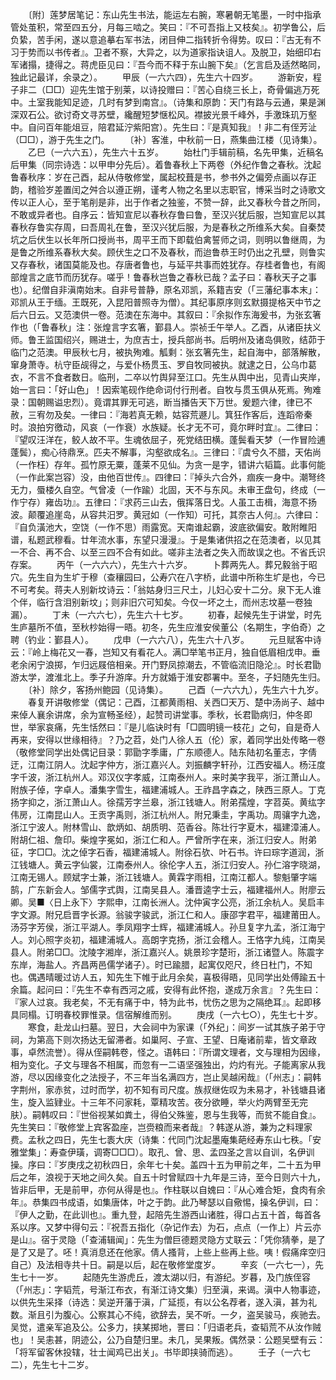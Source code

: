 <!-- { "loadSidebar": true } -->
　　〔附〕莲梦居笔记：东山先生书法，能运左右腕，寒暑朝无笔墨，一时中指承管处茧积，常至四五分，月每三啮之。笑曰：『不可吾指上又枝矣』。初学鲁公，后负絷，苦手闲，遂以意追摹右军书法，闭目伸二指转折令得势。叹曰：『古无有不习于势而以书传者』。卫者不察，大异之，以为道家指诀诅人。及脱卫，始细印右军诸搨，捷得之。蒋虎臣见曰：『吾今而不释于东山腕下矣』（乞言启及适然略同，独此记最详，余录之）。
　　甲辰（一六六四），先生六十四岁。
　　游新安，程子非二（□□）迎先生馆于别莱，以诗投赠曰：『苦心自绕三长上，奇骨偏逃万死中。土室我能知足迹，几时有梦到南宫』。（诗集和原韵：天门有路与云通，果是渊深双石公。欲讨奇文寻苏壁，纔醒短梦惬松风。襟披光景千峰外，手激珠玑万壑中。自问百年能俎豆，陪君延泞紫阳宫）。先生曰：『是真知我』！非二有侄芳沚（□□），游于先生之门。
　　〔补〕客淮，中秋前一日，燕集曲江楼（见诗集）。
　　乙巳（一六六五），先生六十五岁。
　　始杜门手辑前稿，名先甲集，近稿名后甲集（同宗诗选：以甲申分先后）。着鲁春秋上下两卷（外纪作鲁之春秋。沈起鲁春秋序：岁在己酉，起从侍敬修堂，属起校葺是书，参书外之偏旁点画以存正韵，稽验岁差置闰之舛合以遵正朔，谨考人物之名里以志职官，博采当时之诗歌文传以正人心，至于笔削是非，出于作者之独鉴，不赞一辞，此又春秋今昔之所同，不敢或异者也。自序云：皆知宣尼以春秋存鲁曰鲁，至汉兴犹后服，岂知宣尼以其春秋存鲁实存周，曰吾周礼在鲁，至汉兴犹后服，为是春秋之所维系大矣。自秦焚坑之后伏生以长年所口授尚书，周平王而下即载伯禽誓师之词，则明以鲁继周，为是鲁之所维系春秋大矣。顾伏生之口不及春秋，而迨鲁恭王时仍出之孔壁，则鲁实又存春秋，诸国莫能及也。存唐者鲁也，与延平共事而姓犹存。存桂者鲁也，有阁部煌言之底节而历犹存。嗟乎！鲁春秋岂鲁之春秋已哉？孟子曰：春秋天子之事也）。纪僧自非滇南始末。自非号普静，原名邓凯，系籍吉安（「三藩纪事本末」：邓凯从王于缅。王既死，入昆阳普照寺为僧）。其纪事原序则玄默摄提格天中节之后六日云。又范澳供一卷。范澳在东海中。其叙曰：『余拟作东海爰书，为张玄箸作也（「鲁春秋」注：张煌言字玄箸，鄞县人。崇祯壬午举人。乙酉，从诸臣扶义师。鲁王监国绍兴，赐进士，为庶吉士，授兵部尚书。后明州及诸岛俱败，结茆于临门之范澳。甲辰秋七月，被执殉难。觚剩：张玄箸先生，起自海中，部落解散，窜身萧寺。杭守臣觇得之，与爱仆杨贯玉、罗自牧同被执。就逮之日，公乌巾葛衣，不言不食者数日。临刑，二卒以竹舆舁至江口。先生从舆中出，见青山夹岸，始一言曰：「好山色」！因索笔砚作绝命词付行刑者。自牧与贯玉俱从死焉。殉难录：国朝赐谥忠烈）。竟谓其罪无可逃，断当播告天下万世。爰题六律，律已不赦，三宥勿及矣。一律曰：『海若真无赖，姑容荒遯儿。箕狂作客后，连蹈帝秦时。浪拍穷徼动，风哀（一作衰）水族疑。长才无不可，竟尔畔时宜』。二律曰：『望叹汪洋在，鲛人故不平。生魂依屈子，死党结田横。蓬鬓看天梦（一作冒险逋蓬鬓），痴心待鼎烹。匹夫不解事，沟壑欲成名』。三律曰：『虞兮久不腊，天佑尚（一作枉）存年。孤竹原无粟，蓬莱不见仙。为贪一是字，错讲六韬篇。此事何能（一作此案岂容）没，由他百世传』。四律曰：『掉头六合外，痼疾一身中。潮弩终无力，蜃楼久自空。气曾凌（一作踰）北固，天不与东风。未审王盘句，终成（一作宁存）雍齿功』。五律曰：『求药三山去，俄挥落日戈。人虽工击楫，海意不扬波。颠覆追崖岛，从容共汨罗。黄冠如（一作知）可托，其奈古人何』。六律曰：『自负潢池大，空饶（一作不思）雨露宽。天南谁起霸，波底欲偏安。敢附睢阳谱，私题武穆看。廿年流水事，东望只漫漫』。于是集诸供招之在范澳者，以见其一不合、再不合、以至三四不合有如此。嗟非主法者之失入而故误之也。不省氏识存案。
　　丙午（一六六六），先生六十六岁。
　　卜葬两先人。葬兄毅翁于昭穴。先生自为生圹于穆（查穰园曰，公寿穴在八字桥，此谱中所称生圹是也，今已不可考矣。蒋夫人别新坟诗云：「翁姑身归三尺土，儿妇心安十二分。泉下无人谁个伴，临行含泪别新坟」；则非旧穴可知矣。今仅一坏之土，而州志坟墓一卷独漏）。
　　丁未（一六六七），先生六十七岁。
　　初春，起候先生于讲堂，时先生庐墓所不值，至秋杪始得一晤。初冬，先生应淮安侯董公（名期生，字伯奇）之聘（钓业：鄞县人）。
　　戊申（一六六八），先生六十八岁。
　　元旦赋客中诗云：『岭上梅花又一春，岂知又有看花人。满□举笔书正月，独自低眉相戊申。垂老余闲宁浪掷，乍归远屐倍相亲。开门野凤掠潮去，不管临流旧隐沦』。时长君勖游太学，渡淮北上。季子升游庠。升方就婚于淮安郡署中。至冬，子妇随先生归。
　　〔补〕除夕，客扬州鲍园（见诗集）。
　　己酉（一六六九），先生六十九岁。
　　春复开讲敬修堂（偶记：己酉，江都黄雨相、关西□天万、楚中汤尚子、越中来倬人襄余讲席，余为宣畅圣经），起赞司讲堂事。季秋，长君勖病归，仲冬即世，举家哀痛，先生恬然曰：『是儿临诀时有「□圆明镜一枝花」之句，自是奇人再来，安得以世缘相待』？乃之苕，处门人徐人五（伦）家，着同学出处传略一卷（敬修堂同学出处偶记目录：郭勖字季庸，广东顺德人。陆东陆初名董志，字倩迂，江南江阴人。沈起字仲方，浙江嘉兴人。刘振麟字轩孙，江西安福人。杨汪度字千波，浙江杭州人。邓汉仪字孝威，江南泰州人。来时美字我平，浙江萧山人。附族子倬，字卓人。潘集字雪生，福建浦城人。王祚昌字森之，陕西三原人。丁克扬字抑之，浙江萧山人。徐孺芳字兰皋，浙江钱塘人。附弟孺煌，字苕英。黄纮字伟房，江南昆山人。王贡字禹则，浙江杭州人。附兄秉圭，字禹功。周骧字九逸，浙江宁波人。附林雪山、歆炳如、胡质明、范香谷。陈壮行字夏木，福建漳浦人。附胡仁祖、詹印。柴煌字冕如，浙江仁和人。严曾所字在来，浙江归安人。附弟征，字□□。沈之倬字石香，福建浦城人。附徐石欤、叶石书。许曰琮字道润，浙江钱塘人。黄云字仙裳，江南泰州人。徐伦字人五，浙江归安人。孙仁溶字晓湖，江南无锡人。顾斌字士兼，浙江钱塘人。黄霖字雨相，江南江都人。黎魁肇字端鹄，广东新会人。邹儒字式舆，江南吴县人。潘晋逵字士云，福建福州人。附廖云卿。吴■〈日上永下〉字熙申，江南长洲人。沈仲寅字公亮，浙江余杭人。吴启丰字文源。附兄启晋字长源。翁骏字骏武，浙江仁和人。康邵字君平，福建莆田人。汤芬字芳侯，浙江平湖人。季凤翔字士辉，福建浦城人。孙旦复字九孟，浙江海宁人。刘心照字炎初，福建浦城人。高朗字克扬，浙江会稽人。王恪字九纯，江南吴县人。附弟□□。沈陵字湘岸，浙江嘉兴人。姚景珍字楚珩，浙江诸暨人。陈震字东岸，海盐人。齐昌两邑儒学诸子）。时已踰腊，起寓仅咫尺，终日杜门，不知也。偶遇晴暖过访人五，知先生下帷于此月余矣，喜极得晤，见同学出处傅踰五十余篇。起问曰：『先生不幸有西河之戚，安得有此怀抱，遂成万余言』？先生曰：『家人过哀。我老矣，不无有痛于中，特为此书，忧伤之思为之隔绝耳』。起即移具同榻。订明春校罪惟录。信宿解维而别。
　　庚戌（一六七○），先生七十岁。
　　寒食，赴龙山扫墓。翌日，大会祠中为家课（「外纪」：间岁一试其族子弟于守祠，为第高下则次扬达无留滞者。如巢阿、子宣、王望、日庵诸前辈，皆文章政事，卓然流誉）。得从侄嗣韩卷，怪之。语韩曰：『所谓文理者，文与理相为因缘，相为变化。子文与理各不相属，而忽有一二语坚强独出，灼灼有光。子能离家从我游，尽以因缘变化之法授子，不三年当名满四方，岂止吴越闲哉』（「州志」：嗣韩字荆州，家赤贫，过时而学，初不知有司尺度。族叔继佐叹为未易才，补钱塘县诸生，旋入监肄业。十三年不问家耗，覃精攻苦。夜分欲睡，举火灼两臂至无完肤）。嗣韩叹曰：『世俗视某如粪土，得伯父殊鉴，恩与生我等，而贫不能自食』。先生笑曰：『敬修堂上宾客盈座，岂赍粮而来者哉』？韩遂从游，兼为之料理家费。孟秋之四日，先生七袠大庆（诗集：代同门沈起墨庵集葩经寿东山七秩。「安雅堂集」：寿查伊璜，调寄□□□）。取孔、曾、思、孟四圣之言以自训，名伊训操。序曰：『岁庚戌之初秋四日，余年七十矣。盖四十五为甲前之年，二十五为甲后之年，浪视于天地之间久矣。自五十时曾赋四十九年是三诗，至今日则六十九，皆非后甲，无是前甲，亦何从得是也』。作柱联以自媿曰：『从心难合矩，食肉有余年』。恭集四书成语，如集唐体，叶之于韵。此乃琴瑟以自儆惕，操名伊训，曰：『伊人之勤，在此训也』。重九登，起陪先生游西山诸胜，得口占五十首，每首各系以序。又梦中得句云：『祝吾五指化（杂记作去）为石，点点（一作上）片云亦是山』。宿于灵隐（「查浦辑闻」：先生为僧巨德题灵隐方丈联云：「凭你猜拳，是了是了又是了。呸！真消息还在他家。倩人搔背，上些上些再上些。咦！假痛痒空归自己）及法相寺共十日。嗣是以后，起在敬修堂度岁。
　　辛亥（一六七一），先生七十一岁。
　　起随先生游虎丘，渡太湖以归，有游纪。岁暮，及门族侄容（「州志」：字韬荒，号渐江布衣，有渐江诗文集）归至滇，来谒。滇中人物事迹，以供先生采择（诗选：吴逆开藩于滇，广延揽，有以公名荐者，遂入滇，甚为礼数。渐且引为腹心。公察其心不纯，欲辞去，吴不听。一夕，盗吴骏马，疾驰去。吴觉，遣亲军追及公。公多力，挟某掷地，詈曰：「归语老兵，查韬荒不从汝作贼也」！吴恚甚，阴迹公，公乃自楚归里。未几，吴果叛。偶然录：公题吴壁有云：「将军留客休投辖，壮士闻鸡已出关」。书毕即挟骑而逃）。
　　壬子（一六七二），先生七十二岁。
